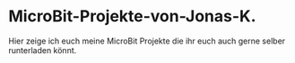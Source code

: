 # MicroBit-Projekte-von-Jonas-K.
Hier zeige ich euch meine MicroBit Projekte die ihr euch auch gerne selber runterladen könnt.
